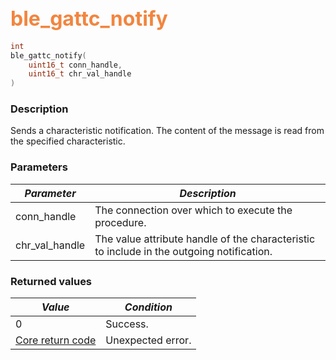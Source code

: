 ## <font color="#F2853F" style="font-size:24pt">ble\_gattc\_notify</font>

```c
int
ble_gattc_notify(
    uint16_t conn_handle,
    uint16_t chr_val_handle
)
```

### Description

Sends a characteristic notification.  The content of the message is read from the specified characteristic. 

### Parameters

| *Parameter* | *Description* |
|-------------|---------------|
| conn\_handle | The connection over which to execute the procedure. |
| chr\_val\_handle | The value attribute handle of the characteristic to include in the outgoing notification. |

### Returned values

| *Value* | *Condition* |
|---------|-------------|
| 0 | Success. |
| [Core return code](../../ble_hs_return_codes/#return-codes-core) | Unexpected error. |

